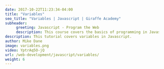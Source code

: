 ```yaml
---
date: 2017-10-22T11:23:34-04:00
title: "Variables"
seo_title: "Variables | Javascript | Giraffe Academy"
subheader:
     greeting: Javascript - Program the Web
     description: This course covers the basics of programming in Javascript. Work your way through the videos and we'll teach you everything you need to know to make your website more responsive!
description: This tutorial covers variables in Javascript.
author: Mike Dane
image: variables.png
video: YptrAq5O-jQ
url: /web-development/javascript/variables/
weight: 6
---
```

